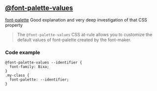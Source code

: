 ## [@font-palette-values](https://developer.mozilla.org/en-US/docs/Web/CSS/@font-palette-values)

[font-palette](https://css-tricks.com/colrv1-and-css-font-palette-web-typography/) Good explanation and very deep investigation of that CSS property

> The `@font-palette-values` CSS at-rule allows you to customize the default values of font-palette created by the font-maker.

### Code example

```
@font-palette-values --identifier {
  font-family: Bixa;
}
.my-class {
  font-palette: --identifier;
}

```
